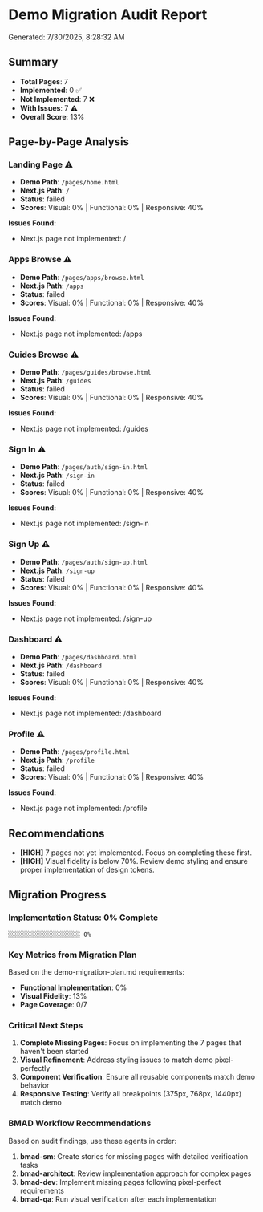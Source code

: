 # Demo Migration Audit Report

Generated: 7/30/2025, 8:28:32 AM

## Summary

- **Total Pages**: 7
- **Implemented**: 0 ✅
- **Not Implemented**: 7 ❌
- **With Issues**: 7 ⚠️
- **Overall Score**: 13%

## Page-by-Page Analysis

### Landing Page ⚠️

- **Demo Path**: `/pages/home.html`
- **Next.js Path**: `/`
- **Status**: failed
- **Scores**: Visual: 0% | Functional: 0% | Responsive: 40%

**Issues Found:**
- Next.js page not implemented: /

### Apps Browse ⚠️

- **Demo Path**: `/pages/apps/browse.html`
- **Next.js Path**: `/apps`
- **Status**: failed
- **Scores**: Visual: 0% | Functional: 0% | Responsive: 40%

**Issues Found:**
- Next.js page not implemented: /apps

### Guides Browse ⚠️

- **Demo Path**: `/pages/guides/browse.html`
- **Next.js Path**: `/guides`
- **Status**: failed
- **Scores**: Visual: 0% | Functional: 0% | Responsive: 40%

**Issues Found:**
- Next.js page not implemented: /guides

### Sign In ⚠️

- **Demo Path**: `/pages/auth/sign-in.html`
- **Next.js Path**: `/sign-in`
- **Status**: failed
- **Scores**: Visual: 0% | Functional: 0% | Responsive: 40%

**Issues Found:**
- Next.js page not implemented: /sign-in

### Sign Up ⚠️

- **Demo Path**: `/pages/auth/sign-up.html`
- **Next.js Path**: `/sign-up`
- **Status**: failed
- **Scores**: Visual: 0% | Functional: 0% | Responsive: 40%

**Issues Found:**
- Next.js page not implemented: /sign-up

### Dashboard ⚠️

- **Demo Path**: `/pages/dashboard.html`
- **Next.js Path**: `/dashboard`
- **Status**: failed
- **Scores**: Visual: 0% | Functional: 0% | Responsive: 40%

**Issues Found:**
- Next.js page not implemented: /dashboard

### Profile ⚠️

- **Demo Path**: `/pages/profile.html`
- **Next.js Path**: `/profile`
- **Status**: failed
- **Scores**: Visual: 0% | Functional: 0% | Responsive: 40%

**Issues Found:**
- Next.js page not implemented: /profile

## Recommendations

- **[HIGH]** 7 pages not yet implemented. Focus on completing these first.
- **[HIGH]** Visual fidelity is below 70%. Review demo styling and ensure proper implementation of design tokens.

## Migration Progress

### Implementation Status: 0% Complete

```
░░░░░░░░░░░░░░░░░░░░ 0%
```

### Key Metrics from Migration Plan

Based on the demo-migration-plan.md requirements:

- **Functional Implementation**: 0%
- **Visual Fidelity**: 13%
- **Page Coverage**: 0/7

### Critical Next Steps

1. **Complete Missing Pages**: Focus on implementing the 7 pages that haven't been started
2. **Visual Refinement**: Address styling issues to match demo pixel-perfectly
3. **Component Verification**: Ensure all reusable components match demo behavior
4. **Responsive Testing**: Verify all breakpoints (375px, 768px, 1440px) match demo

### BMAD Workflow Recommendations

Based on audit findings, use these agents in order:

1. **bmad-sm**: Create stories for missing pages with detailed verification tasks
2. **bmad-architect**: Review implementation approach for complex pages
3. **bmad-dev**: Implement missing pages following pixel-perfect requirements
4. **bmad-qa**: Run visual verification after each implementation
